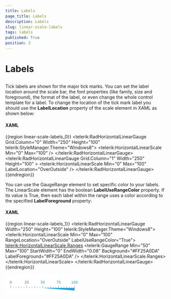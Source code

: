 ```yaml
---
title: Labels
page_title: Labels
description: Labels
slug: linear-scale-labels
tags: labels
published: True
position: 2
---
```


# Labels



## 

Tick labels are shown for the major tick marks. You can set the label location around the scale bar, 
        the font properties (like family, size and foreground), the format of the label, or even change the whole control 
        template for a label. To change the location of the tick mark label you should use the __LabelLocation__
        property of the scale element in XAML as shown below:

#### __XAML__

{{region linear-scale-labels_0}}
	<telerik:RadHorizontalLinearGauge Grid.Column="0" Width="250" Height="100" telerik:StyleManager.Theme="Windows8">
	    <telerik:HorizontalLinearScale Min="0" Max="100" />
	</telerik:RadHorizontalLinearGauge>
	<telerik:RadHorizontalLinearGauge Grid.Column="1" Width="250" Height="100" >
	    <telerik:HorizontalLinearScale Min="0" Max="100" LabelLocation="OverOutside" />
	</telerik:RadHorizontalLinearGauge>
	{{endregion}}





You can use the GaugeRange element to set specific color to your labels. The LinearScale element has the boolean 
        __LabelUseRangeColor__ property. If its value is True, then each label within the range uses
        a color according to the specified __LabelForeground__ property:

#### __XAML__

{{region linear-scale-labels_1}}
	<telerik:RadHorizontalLinearGauge Width="250" Height="100" telerik:StyleManager.Theme="Windows8">
	    <telerik:HorizontalLinearScale Min="0" Max="100" 
	                         RangeLocation="OverOutside"
	                         LabelUseRangeColor="True">
	        <telerik:HorizontalLinearScale.Ranges> 
	                <telerik:GaugeRange Min="50" Max="100"
	                                    StartWidth="0"
	                                    EndWidth="0.08"
	                                    Background="#FF25A0DA"
	                                    LabelForeground="#FF25A0DA" />
	        </telerik:HorizontalLinearScale.Ranges>
	    </telerik:HorizontalLinearScale>
	</telerik:RadHorizontalLinearGauge>
	{{endregion}}



![](images/LinearScaleLabelRangeColor.png)

